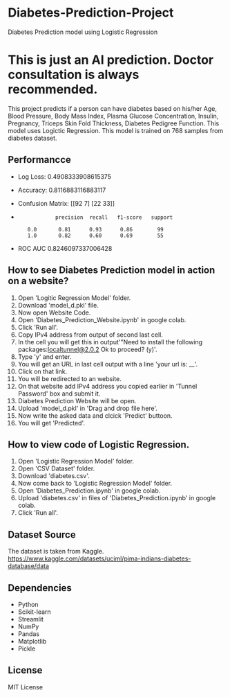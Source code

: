 # Diabetes-Prediction-Project
Diabetes Prediction model using Logistic Regression
# This is just an AI prediction. Doctor consultation is always recommended. 
This project predicts if a person can have diabetes based on his/her Age, Blood Pressure, Body Mass Index, Plasma Glucose Concentration, Insulin, Pregnancy, Triceps Skin Fold Thickness, Diabetes Pedigree Function. 
This model uses Logictic Regression.
This model is trained on 768 samples from diabetes dataset.

## Performancce
- Log Loss: 0.4908333908615375
- Accuracy: 0.8116883116883117
  
- Confusion Matrix:
 [[92  7]
 [22 33]]

-                 precision  recall   f1-score   support

         0.0       0.81      0.93      0.86        99
         1.0       0.82      0.60      0.69        55

- ROC AUC 0.8246097337006428
## How to see Diabetes Prediction model in action on a website?
1. Open 'Logitic Regression Model' folder.
2. Download 'model_d.pkl' file.
3. Now open Website Code.
4. Open 'Diabetes_Prediction_Website.ipynb' in google colab.
5. Click 'Run all'.
6. Copy IPv4 address from output of second last cell.
7. In the cell you will get this in output'"Need to install the following packages:localtunnel@2.0.2 Ok to proceed? (y)'.
8. Type 'y' and enter.
9. You will get an URL in last cell output with a line 'your url is: __'.
10. Click on that link.
11. You will be redirected to an website.
12. On that website add IPv4 address you copied earlier in 'Tunnel Password' box and submit it.
13. Diabetes Prediction Website will be open.
14. Upload 'model_d.pkl' in 'Drag and drop file here'.
15. Now write the asked data and clcick 'Predict' buttoon.
16. You will get 'Predicted'.
    
## How to view code of Logistic Regression.
1. Open 'Logistic Regression Model' folder.
2. Open 'CSV Dataset' folder.
3. Download 'diabetes.csv'.
4. Now come back to 'Logistic Regression Model' folder.
5. Open 'Diabetes_Prediction.ipynb' in google colab.
6. Upload 'diabetes.csv' in files of  'Diabetes_Prediction.ipynb' in google colab.
7. Click 'Run all'.

## Dataset Source
The dataset is taken from Kaggle.
https://www.kaggle.com/datasets/uciml/pima-indians-diabetes-database/data
   
## Dependencies
- Python
- Scikit-learn
- Streamlit
- NumPy
- Pandas
- Matplotlib
- Pickle
  
## License
MIT License
